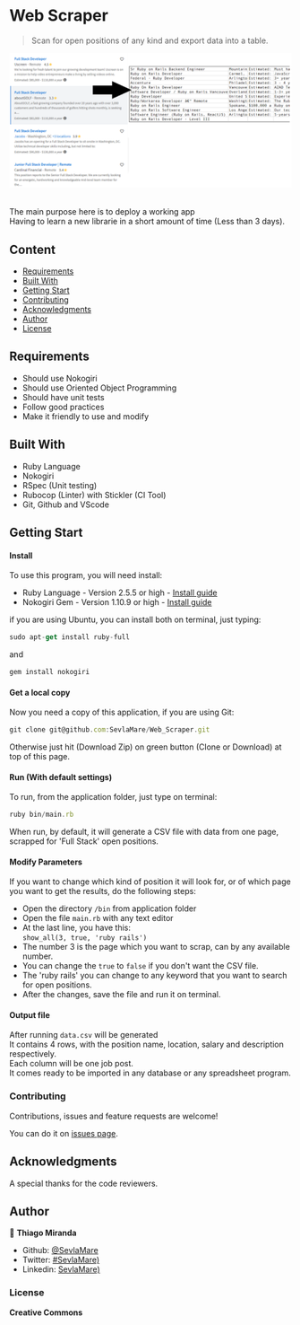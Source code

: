 # Web Scraper
> Scan for open positions of any kind and export data into a table.<br>

![screenshot](screenshot.png)

<br>The main purpose here is to deploy a working app<br>
Having to learn a new librarie in a short amount of time (Less than 3 days).

## Content

* [Requirements](#requirements)
* [Built With](#built-with)
* [Getting Start](#getting-start)
* [Contributing](#contributing)
* [Acknowledgments](#acknowledgments)
* [Author](#author)
* [License](#license)

## Requirements

<ul>
  <li>Should use Nokogiri</li>
  <li>Should use Oriented Object Programming</li>
  <li>Should have unit tests</li>
  <li>Follow good practices</li>
  <li>Make it friendly to use and modify</li>
</ul>

## Built With

- Ruby Language <br>
- Nokogiri <br>
- RSpec (Unit testing) <br>
- Rubocop (Linter) with Stickler (CI Tool) <br>
- Git, Github and VScode <br>

## Getting Start

#### Install
To use this program, you will need install:
* Ruby Language - Version 2.5.5 or high - [Install guide](https://www.ruby-lang.org/en/documentation/installation/)
* Nokogiri Gem - Version 1.10.9 or high - [Install guide](https://nokogiri.org/tutorials/installing_nokogiri.html)

if you are using Ubuntu, you can install both on terminal, just typing:
```js
sudo apt-get install ruby-full
```
and
```js
gem install nokogiri
```

#### Get a local copy
Now you need a copy of this application, if you are using Git:
```js
git clone git@github.com:SevlaMare/Web_Scraper.git
```
Otherwise just hit (Download Zip) on green button (Clone or Download) at top of this page.


#### Run (With default settings)
To run, from the application folder, just type on terminal:
```js
ruby bin/main.rb
```

When run, by default, it will generate a CSV file with data 
from one page, scrapped for 'Full Stack' open positions.

#### Modify Parameters
If you want to change which kind of position it will look for, 
or of which page you want to get the results, do the following steps:

* Open the directory `/bin` from application folder
* Open the file `main.rb` with any text editor
* At the last line, you have this:
<br>`show_all(3, true, 'ruby rails')`
* The number 3 is the page which you want to scrap, can by any available number.
* You can change the `true` to `false` if you don't want the CSV file.
* The 'ruby rails' you can change to any keyword that you want to search for open positions.
* After the changes, save the file and run it on terminal.

#### Output file
After running `data.csv` will be generated<br>
It contains 4 rows, with the position name, location, salary and description respectively.<br>
Each column will be one job post.<br>
It comes ready to be imported in any database or any spreadsheet program.<br>

### Contributing

Contributions, issues and feature requests are welcome!

You can do it on [issues page](issues/).

## Acknowledgments

A special thanks for the code reviewers.

## Author

👤 **Thiago Miranda**

- Github: [@SevlaMare](https://github.com/SevlaMare)
- Twitter: [#SevlaMare)](https://twitter.com/SevlaMare)
- Linkedin: [SevlaMare)](https://www.linkedin.com/in/sevlamare)

### License

<strong>Creative Commons</strong>
